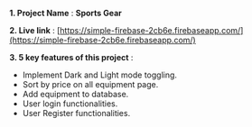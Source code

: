 **1. Project Name** : **Sports Gear**

**2. Live link** : [https://simple-firebase-2cb6e.firebaseapp.com/](https://simple-firebase-2cb6e.firebaseapp.com/)

**3. 5 key features of this project** :

- Implement Dark and Light mode toggling.
- Sort by price on all equipment page.
- Add equipment to database.
- User login functionalities.
- User Register functionalities.
